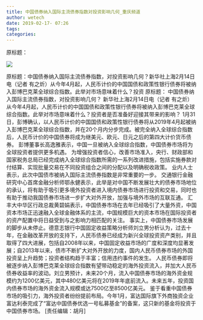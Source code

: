 ```yaml
---
title: 中国债券纳入国际主流债券指数对投资影响几何_重庆频道
author: wetech
date: 2019-02-17- 07:26
tags: 
categories: 
---
```

原标题：
<!-- more -->
                
<img align="center" border="0" src="http://p2.ifengimg.com/a/2016/0810/204c433878d5cf9size1_w16_h16.png" />
                
            
原标题：中国债券纳入国际主流债券指数，对投资影响几何？新华社上海2月14日电（记者 有之炘）从今年4月起，人民币计价的中国国债和政策性银行债券将被纳入彭博巴克莱全球综合指数。此举对市场意味着什么？投资
原标题：
中国债券纳入国际主流债券指数，对投资影响几何？
新华社上海2月14日电（记者 有之炘）从今年4月起，人民币计价的中国国债和政策性银行债券将被纳入彭博巴克莱全球综合指数。此举对市场意味着什么？投资者是否准备好迎接其带来的影响？
1月31日，彭博确认，以人民币计价的中国国债和政策性银行债券将从2019年4月起被纳入彭博巴克莱全球综合指数，并在20个月内分步完成。被完全纳入全球综合指数后，人民币计价的中国债券将成为继美元、欧元、日元之后的第四大计价货币债券。
彭博董事长高逸雅表示，中国一旦被纳入全球综合指数，中国债券市场将为全球投资者提供更多机遇。
为增强投资者信心，改善市场准入，央行、财政部和国家税务总局已经完成纳入全球综合指数所需的一系列改进措施，包括实施券款对付结算、实现批量交易在不同投资组合之间的分配以及明确税收政策。
业内人士表示，此次中国债市被纳入国际主流债券指数是非常重要的一步。
交通银行金融研究中心首席金融分析师鄂永健表示，此举是对中国不断发展壮大的债券市场地位的承认，将有助于吸引更多境外投资者进入境内债券市场进行投资和交易，同时也有助于推动我国债券市场进一步扩大对外开放，加强与境外市场的互联互通。
汇丰大中华区行政总裁黄碧娟表示，中国债券市场在去年已经吸引了大量外资，中国资本市场正迅速融入全球金融体系的主流，中国规模巨大的资本市场在国际投资者的资产配置中将日益受到与之影响力相匹配的关注。
事实上，中国债券市场发展的脚步从未停止。德意志银行中国固定收益策略分析师刘立男分析认为，过去十年，在金融改革开放的支持下，人民币债券已经成为新兴全球投资资产类别，并且取得了四大进展，包括自2008年以来，中国固定收益市场的广度和深度均显著发展；自2013年以来，债市不断扩大对外开放的力度，国内人民币债券市场的外国投资呈上升趋势；投资者结构趋于丰富；信用违约事件的发生。
人民币债券即将被逐步纳入彭博巴克莱全球综合指数有望带动稳定的海外投资流入，并加大人民币债券收益率的波动。刘立男预计，未来20个月，流入中国债券市场的海外资金规模约为1200亿美元，其中480亿美元将在2019年年底前流入。未来五年，投资国内债券市场的海外资金流入规模或达7500亿至8500亿美元。
鉴于看重中国债券市场的吸引力，海外投资者纷纷提前布局。今年1月，富达国际旗下外商独资企业富达利泰完成了“富达中国债券优选一号私募基金”的备案，这只新的基金将投资于中国债券市场。
[责任编辑：胡月]
            
